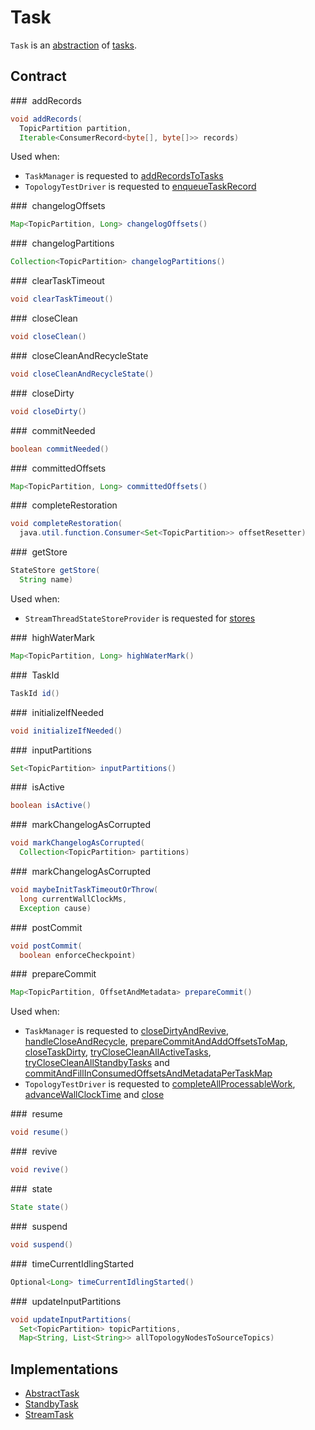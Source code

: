 # Task

`Task` is an [abstraction](#contract) of [tasks](#implementations).

## Contract

### <span id="addRecords"> addRecords

```java
void addRecords(
  TopicPartition partition,
  Iterable<ConsumerRecord<byte[], byte[]>> records)
```

Used when:

* `TaskManager` is requested to [addRecordsToTasks](TaskManager.md#addRecordsToTasks)
* `TopologyTestDriver` is requested to [enqueueTaskRecord](../TopologyTestDriver.md#enqueueTaskRecord)

### <span id="changelogOffsets"> changelogOffsets

```java
Map<TopicPartition, Long> changelogOffsets()
```

### <span id="changelogPartitions"> changelogPartitions

```java
Collection<TopicPartition> changelogPartitions()
```

### <span id="clearTaskTimeout"> clearTaskTimeout

```java
void clearTaskTimeout()
```

### <span id="closeClean"> closeClean

```java
void closeClean()
```

### <span id="closeCleanAndRecycleState"> closeCleanAndRecycleState

```java
void closeCleanAndRecycleState()
```

### <span id="closeDirty"> closeDirty

```java
void closeDirty()
```

### <span id="commitNeeded"> commitNeeded

```java
boolean commitNeeded()
```

### <span id="committedOffsets"> committedOffsets

```java
Map<TopicPartition, Long> committedOffsets()
```

### <span id="completeRestoration"> completeRestoration

```java
void completeRestoration(
  java.util.function.Consumer<Set<TopicPartition>> offsetResetter)
```

### <span id="getStore"> getStore

```java
StateStore getStore(
  String name)
```

Used when:

* `StreamThreadStateStoreProvider` is requested for [stores](../state/StreamThreadStateStoreProvider.md#stores)

### <span id="highWaterMark"> highWaterMark

```java
Map<TopicPartition, Long> highWaterMark()
```

### <span id="id"> TaskId

```java
TaskId id()
```

### <span id="initializeIfNeeded"> initializeIfNeeded

```java
void initializeIfNeeded()
```

### <span id="inputPartitions"> inputPartitions

```java
Set<TopicPartition> inputPartitions()
```

### <span id="isActive"> isActive

```java
boolean isActive()
```

### <span id="markChangelogAsCorrupted"> markChangelogAsCorrupted

```java
void markChangelogAsCorrupted(
  Collection<TopicPartition> partitions)
```

### <span id="markChangelogAsCorrupted"> markChangelogAsCorrupted

```java
void maybeInitTaskTimeoutOrThrow(
  long currentWallClockMs,
  Exception cause)
```

### <span id="postCommit"> postCommit

```java
void postCommit(
  boolean enforceCheckpoint)
```

### <span id="prepareCommit"> prepareCommit

```java
Map<TopicPartition, OffsetAndMetadata> prepareCommit()
```

Used when:

* `TaskManager` is requested to [closeDirtyAndRevive](TaskManager.md#closeDirtyAndRevive), [handleCloseAndRecycle](TaskManager.md#handleCloseAndRecycle), [prepareCommitAndAddOffsetsToMap](TaskManager.md#prepareCommitAndAddOffsetsToMap), [closeTaskDirty](TaskManager.md#closeTaskDirty), [tryCloseCleanAllActiveTasks](TaskManager.md#tryCloseCleanAllActiveTasks), [tryCloseCleanAllStandbyTasks](TaskManager.md#tryCloseCleanAllStandbyTasks) and [commitAndFillInConsumedOffsetsAndMetadataPerTaskMap](TaskManager.md#commitAndFillInConsumedOffsetsAndMetadataPerTaskMap)
* `TopologyTestDriver` is requested to [completeAllProcessableWork](../TopologyTestDriver.md#completeAllProcessableWork), [advanceWallClockTime](../TopologyTestDriver.md#advanceWallClockTime) and [close](../TopologyTestDriver.md#close)

### <span id="resume"> resume

```java
void resume()
```

### <span id="revive"> revive

```java
void revive()
```

### <span id="state"> state

```java
State state()
```

### <span id="suspend"> suspend

```java
void suspend()
```

### <span id="timeCurrentIdlingStarted"> timeCurrentIdlingStarted

```java
Optional<Long> timeCurrentIdlingStarted()
```

### <span id="updateInputPartitions"> updateInputPartitions

```java
void updateInputPartitions(
  Set<TopicPartition> topicPartitions,
  Map<String, List<String>> allTopologyNodesToSourceTopics)
```

## Implementations

* [AbstractTask](AbstractTask.md)
* [StandbyTask](StandbyTask.md)
* [StreamTask](StreamTask.md)
